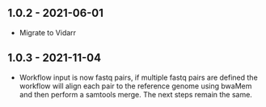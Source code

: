 ## 1.0.2 - 2021-06-01
- Migrate to Vidarr

## 1.0.3 - 2021-11-04
- Workflow input is now fastq pairs, if multiple fastq pairs are defined the workflow will align each pair to the reference genome using bwaMem and then perform a samtools merge. The next steps remain the same. 
